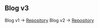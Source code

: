 ## Blog v3

Blog v1 → [Repository](https://github.com/rolemadelen/blog-v1)
Blog v2 → [Repository](https://github.com/rolemadelen/blog-v2)
